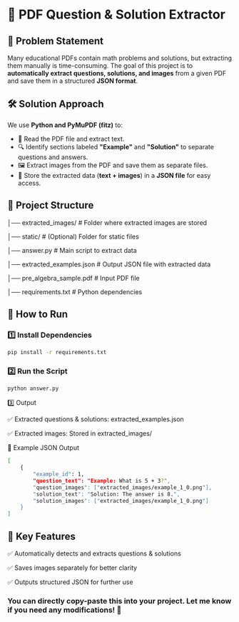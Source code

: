 # 📄 PDF Question & Solution Extractor

## 🚀 Problem Statement
Many educational PDFs contain math problems and solutions, but extracting them manually is time-consuming. The goal of this project is to **automatically extract questions, solutions, and images** from a given PDF and save them in a structured **JSON format**.

## 🛠️ Solution Approach
We use **Python and PyMuPDF (fitz)** to:
- 📖 Read the PDF file and extract text.
- 🔍 Identify sections labeled **"Example"** and **"Solution"** to separate questions and answers.
- 🖼️ Extract images from the PDF and save them as separate files.
- 📂 Store the extracted data (**text + images**) in a **JSON file** for easy access.

## 📂 Project Structure
│── extracted_images/ # Folder where extracted images are stored

│── static/ # (Optional) Folder for static files

│── answer.py # Main script to extract data

│── extracted_examples.json # Output JSON file with extracted data

│── pre_algebra_sample.pdf # Input PDF file

│── requirements.txt # Python dependencies


## 📌 How to Run

### 1️⃣ Install Dependencies
```bash
pip install -r requirements.txt
```

### 2️⃣ Run the Script
```bash
python answer.py
```
3️⃣ Output

✅ Extracted questions & solutions: extracted_examples.json

✅ Extracted images: Stored in extracted_images/


📜 Example JSON Output
```bash
[
    {
        "example_id": 1,
        "question_text": "Example: What is 5 + 3?",
        "question_images": ["extracted_images/example_1_0.png"],
        "solution_text": "Solution: The answer is 8.",
        "solution_images": ["extracted_images/example_1_0.png"]
    }
]
```

## 🎯 Key Features
✅ Automatically detects and extracts questions & solutions

✅ Saves images separately for better clarity

✅ Outputs structured JSON for further use


### You can directly **copy-paste** this into your project. Let me know if you need any modifications! 🚀

